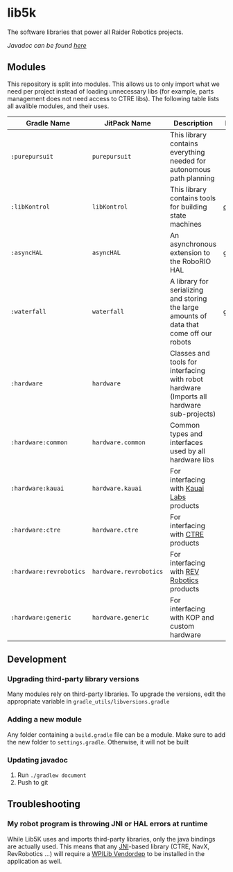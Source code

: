 # lib5k
The software libraries that power all Raider Robotics projects.

*Javadoc can be found [here](https://frc5024.github.io/lib5k)*

## Modules

This repository is split into modules. This allows us to only import what we need per project instead of loading unnecessary libs (for example, parts management does not need access to CTRE libs). The following table lists all avalible modules, and their uses.

| Gradle Name             | JitPack Name           | Description                                                                               | Docs                                                            |
|-------------------------|------------------------|-------------------------------------------------------------------------------------------|-----------------------------------------------------------------|
| `:purepursuit`          | `purepursuit`          | This library contains everything needed for autonomous path planning                      |                                                                 |
| `:libKontrol`           | `libKontrol`           | This library contains tools for building state machines                                   | [docs](https://cs.5024.ca/webdocs/docs/tutorials/statemachines) |
| `:asyncHAL`             | `asyncHAL`             | An asynchronous extension to the RoboRIO HAL                                              | [github](asyncHAL/README.md)                                    |
| `:waterfall`            | `waterfall`            | A library for serializing and storing the large amounts of data that come off our robots  | [github](waterfall/README.md)                                   |
| `:hardware`             | `hardware`             | Classes and tools for interfacing with robot hardware (Imports all hardware sub-projects) |                                                                 |
| `:hardware:common`      | `hardware.common`      | Common types and interfaces used by all hardware libs                                     |                                                                 |
| `:hardware:kauai`       | `hardware.kauai`       | For interfacing with [Kauai Labs](https://www.kauailabs.com/) products                    |                                                                 |
| `:hardware:ctre`        | `hardware.ctre`        | For interfacing with [CTRE](https://ctr-electronics.com/) products                        |                                                                 |
| `:hardware:revrobotics` | `hardware.revrobotics` | For interfacing with [REV Robotics](https://revrobotics.com/) products                    |                                                                 |
| `:hardware:generic`     | `hardware.generic`     | For interfacing with KOP and custom hardware                                              |                                                                 |


## Development

### Upgrading third-party library versions
Many modules rely on third-party libraries. To upgrade the versions, edit the appropriate variable in `gradle_utils/libversions.gradle`

### Adding a new module
Any folder containing a `build.gradle` file can be a module. Make sure to add the new folder to `settings.gradle`. Otherwise, it will not be built

### Updating javadoc

 1. Run `./gradlew document`
 2. Push to git

## Troubleshooting

### My robot program is throwing JNI or HAL errors at runtime
While Lib5K uses and imports third-party libraries, only the java bindings are actually used. This means that any [JNI](https://en.wikipedia.org/wiki/Java_Native_Interface)-based library (CTRE, NavX, RevRobotics ...) will require a [WPILib Vendordep](https://docs.wpilib.org/en/stable/docs/software/wpilib-overview/3rd-party-libraries.html?highlight=vendor) to be installed in the application as well.